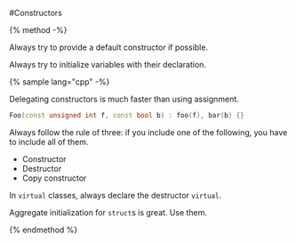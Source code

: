 #Constructors

{% method -%}

Always try to provide a default constructor if possible.

Always try to initialize variables with their declaration.

{% sample lang="cpp" -%}

Delegating constructors is much faster than using assignment.

```cpp
Foo(const unsigned int f, const bool b) : foo(f), bar(b) {}
```

Always follow the rule of three: if you include one of the following, you have to include all of them.

* Constructor
* Destructor
* Copy constructor

In `virtual` classes, always declare the destructor `virtual`.

Aggregate initialization for `struct`s is great. Use them.



{% endmethod %}